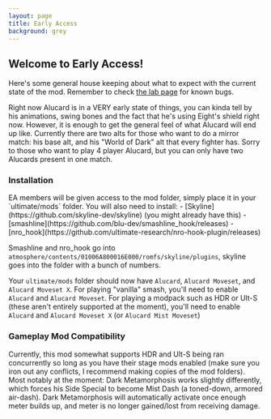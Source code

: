 ```yaml
---
layout: page
title: Early Access
background: grey
---
```


<div class="col-lg-12 text-center">
	<h2 class="section-heading text-uppercase">Welcome to Early Access!</h2>
</div>

Here's some general house keeping about what to expect with the current state of the mod. Remember to check [the lab page](https://csharpm7.github.io/Alucard/lab) for known bugs.

Right now Alucard is in a VERY early state of things, you can kinda tell by his animations, swing bones and the fact that he's using Eight's shield right now. However, it is enough to get the general feel of what Alucard will end up like. Currently there are two alts for those who want to do a mirror match: his base alt, and his "World of Dark" alt that every fighter has. Sorry to those who want to play 4 player Alucard, but you can only have two Alucards present in one match.

<div class="col-lg-12 text-center">
	<h3 class="section-heading text-uppercase">Installation</h3>
</div>
EA members will be given access to the mod folder, simply place it in your `ultimate/mods` folder. You will also need to install:
- [Skyline](https://github.com/skyline-dev/skyline) (you might already have this)
- [smashline](https://github.com/blu-dev/smashline_hook/releases) 
- [nro_hook](https://github.com/ultimate-research/nro-hook-plugin/releases)

Smashline and nro_hook go into `atmosphere/contents/01006A800016E000/romfs/skyline/plugins`, skyline goes into the folder with a bunch of numbers.


Your `ultimate/mods` folder should now have `Alucard`, `Alucard Moveset`, and `Alucard Moveset X`. For playing "vanilla" smash, you'll need to enable `Alucard` and `Alucard Moveset`. For playing a modpack such as HDR or Ult-S (these aren't entirely supported at the moment), you'll need to enable `Alucard` and `Alucard Moveset X` (or `Alucard Mist Moveset`)

<div class="col-lg-12 text-center">
	<h3 class="section-heading text-uppercase">Gameplay Mod Compatibility</h3>
</div>
Currently, this mod somewhat supports HDR and Ult-S being ran concurrently so long as you have their stage mods enabled (make sure you iron out any conflicts, I recommend making copies of the mod folders). Most notably at the moment: Dark Metamorphosis works slightly differently, which forces his Side Special to become Mist Dash (a toned-down, armored air-dash). Dark Metamorphosis will automatically activate once enough meter builds up, and meter is no longer gained/lost from receiving damage.
